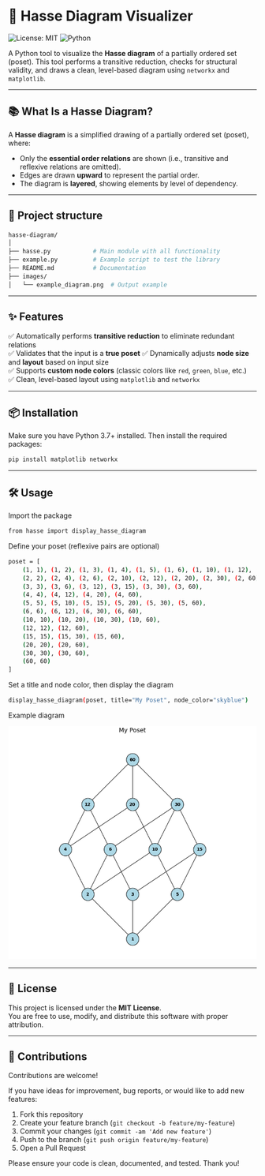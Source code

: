 # 🔷 Hasse Diagram Visualizer

![License: MIT](https://img.shields.io/badge/License-MIT-blue.svg)
![Python](https://img.shields.io/badge/Python-3.7%2B-blue)

A Python tool to visualize the **Hasse diagram** of a partially ordered set (poset). This tool performs a transitive reduction, checks for structural validity, and draws a clean, level-based diagram using `networkx` and `matplotlib`.

---

## 📚 What Is a Hasse Diagram?

A **Hasse diagram** is a simplified drawing of a partially ordered set (poset), where:

- Only the **essential order relations** are shown (i.e., transitive and reflexive relations are omitted).
- Edges are drawn **upward** to represent the partial order.
- The diagram is **layered**, showing elements by level of dependency.

---

## 📂 Project structure

```bash
hasse-diagram/
│
├── hasse.py            # Main module with all functionality
├── example.py          # Example script to test the library
├── README.md           # Documentation
├── images/
│   └── example_diagram.png  # Output example
```

---

## ✨ Features

✅ Automatically performs **transitive reduction** to eliminate redundant relations  
✅ Validates that the input is a **true poset** 
✅ Dynamically adjusts **node size** and **layout** based on input size  
✅ Supports **custom node colors** (classic colors like `red`, `green`, `blue`, etc.)  
✅ Clean, level-based layout using `matplotlib` and `networkx`

---

## 📦 Installation

Make sure you have Python 3.7+ installed. Then install the required packages:

```bash
pip install matplotlib networkx
```

---

## 🛠️ Usage

Import the package

```bash
from hasse import display_hasse_diagram
```

Define your poset (reflexive pairs are optional)

```bash
poset = [
    (1, 1), (1, 2), (1, 3), (1, 4), (1, 5), (1, 6), (1, 10), (1, 12), (1, 15), (1, 20), (1, 30), (1, 60),
    (2, 2), (2, 4), (2, 6), (2, 10), (2, 12), (2, 20), (2, 30), (2, 60),
    (3, 3), (3, 6), (3, 12), (3, 15), (3, 30), (3, 60),
    (4, 4), (4, 12), (4, 20), (4, 60),
    (5, 5), (5, 10), (5, 15), (5, 20), (5, 30), (5, 60),
    (6, 6), (6, 12), (6, 30), (6, 60),
    (10, 10), (10, 20), (10, 30), (10, 60),
    (12, 12), (12, 60),
    (15, 15), (15, 30), (15, 60),
    (20, 20), (20, 60),
    (30, 30), (30, 60),
    (60, 60)
]
```

Set a title and node color, then display the diagram

```bash
display_hasse_diagram(poset, title="My Poset", node_color="skyblue")
```

Example diagram

![Example Hasse Diagram](images/example_diagram.png)

---

## 📄 License

This project is licensed under the **MIT License**.  
You are free to use, modify, and distribute this software with proper attribution.

---

## 🤝 Contributions

Contributions are welcome!

If you have ideas for improvement, bug reports, or would like to add new features:

1. Fork this repository
2. Create your feature branch (`git checkout -b feature/my-feature`)
3. Commit your changes (`git commit -am 'Add new feature'`)
4. Push to the branch (`git push origin feature/my-feature`)
5. Open a Pull Request

Please ensure your code is clean, documented, and tested. Thank you!
